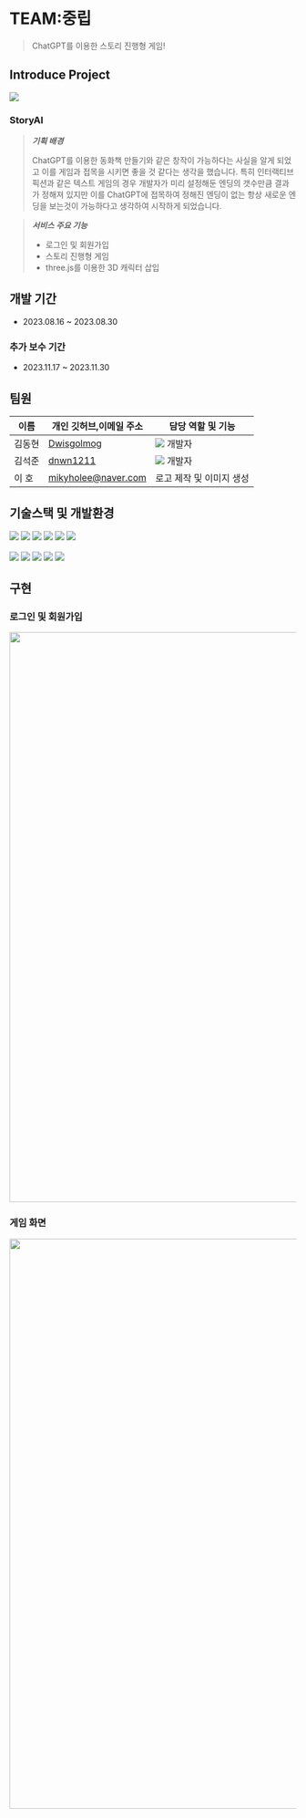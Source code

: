 # TEAM:중립
> ChatGPT를 이용한 스토리 진행형 게임!
> 
## Introduce Project
<img src="https://github.com/Dwisgolmog/StoryAI_game/assets/95118426/952787b8-4bba-4d89-8e66-c7370f71b5ee">

### StoryAI
> **_기획 배경_**
> 
>  ChatGPT를 이용한 동화책 만들기와 같은 창작이 가능하다는 사실을 알게 되었고 이를 게임과 접목을 시키면 좋을 것 같다는 생각을 했습니다.
>  특히 인터랙티브 픽션과 같은 텍스트 게임의 경우 개발자가 미리 설정해둔 엔딩의 갯수만큼 결과가 정해져 있지만 이를 ChatGPT에 접목하여
>  정해진 엔딩이 없는 항상 새로운 엔딩을 보는것이 가능하다고 생각하여 시작하게 되었습니다.

> **_서비스 주요 기능_**  
> - 로그인 및 회원가입
> - 스토리 진행형 게임
> - three.js를 이용한 3D 캐릭터 삽입

## 개발 기간
- 2023.08.16 ~ 2023.08.30
### 추가 보수 기간
- 2023.11.17 ~ 2023.11.30

## 팀원
| 이름   | 개인 깃허브,이메일 주소                                     | 담당 역할 및 기능                                                                                                                                          |
| ------ | ----------------------------------------------- | ---------------------------------------------------------------------------------------------------------------------------------------------------------- |
| 김동현 | [Dwisgolmog](https://github.com/Dwisgolmog) | <img src="https://img.shields.io/badge/developer-blue?style=flat"> 개발자                                                                                           |
| 김석준 | [dnwn1211](https://github.com/dnwn1211)           | <img src="https://img.shields.io/badge/developer-blue?style=flat"> 개발자               |                                                      |
| 이  호 |   mikyholee@naver.com         | 로고 제작 및 이미지 생성               |                                                      |

## 기술스택 및 개발환경

<div>
  <img src="https://img.shields.io/badge/html5-E34F26?style=for-the-badge&logo=html5&logoColor=white"> 
  <img src="https://img.shields.io/badge/css-1572B6?style=for-the-badge&logo=css3&logoColor=white"> 
  <img src="https://img.shields.io/badge/javascript-F7DF1E?style=for-the-badge&logo=javascript&logoColor=black"> 
  <img src="https://img.shields.io/badge/VisualStudioCdoe-007ACC?style=for-the-badge&logo=visualstudiocode&logoColor=white">
  <img src="https://img.shields.io/badge/react-61DAFB?style=for-the-badge&logo=react&logoColor=white">
  <img src="https://img.shields.io/badge/threedotjs-000000?style=for-the-badge&logo=threedotjs&logoColor=white"> 
</div>
<br>
<div>
  <img src="https://img.shields.io/badge/nodedotjs-339933?style=for-the-badge&logo=nodedotjs&logoColor=white">
  <img src="https://img.shields.io/badge/mongodb-47A248?style=for-the-badge&logo=mongodb&logoColor=white">
  <img src="https://img.shields.io/badge/openai-412991?style=for-the-badge&logo=openai&logoColor=white">
  <img src="https://img.shields.io/badge/github-181717?style=for-the-badge&logo=github&logoColor=white">
  <img src="https://img.shields.io/badge/notion-000000?style=for-the-badge&logo=notion&logoColor=white">
</div>

## 구현
### 로그인 및 회원가입
<img width="1000px" src="https://github.com/Dwisgolmog/StoryAI_game/assets/95118426/333b6235-953c-4535-83d8-e730f1e622e9">


### 게임 화면
<img width="1000px" src="https://github.com/Dwisgolmog/StoryAI_game/assets/95118426/f2732b2e-05d1-4c7e-8a7b-77224ead658d">
